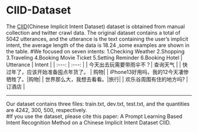 # CIID-Dataset
The [CIID](https://drive.google.com/drive/folders/145BcOuaRmCtE_UThwHOirQPTPHN4qlYn)(Chinese Implicit Intent Dataset) dataset is obtained from manual collection and twitter crawl data. The original dataset contains a total of 5042 utterances, and the utterance is the text containing the user’s implicit intent, the average length of the data is 18.24 ,some examples are shown in the table.
#We focused on seven intents:
1.Checking Weather
2.Shopping 
3.Traveling
4.Booking Movie Ticket
5.Setting Reminder
6.Booking Hotel
| Utterance | Intent |
| :---: | :---: |
| 今天出去玩需要带雨伞不？| 查询天气 |
| 快过年了，应该开始准备囤点年货了。 | 购物|
| iPhone13好用吗，我的12今天凄惨牺牲了。|购物|
| 世界那么大，我想去看看。|旅行|
| 欢乐谷周围有住的地方吗? | 订酒店 |
***
Our dataset contains three files: train.txt, dev.txt, test.txt, and the quantities are 4242, 300, 500, respectively.  
#If you use the dataset, please cite this paper: A Prompt Learning Based Intent Recognition Method on a Chinese Implicit Intent Dataset CIID. 
